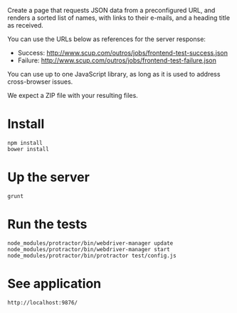 Create a page that requests JSON data from a preconfigured URL, and renders a sorted list of names, with links to their e-mails, and a heading title as received.

You can use the URLs below as references for the server response:
- Success: http://www.scup.com/outros/jobs/frontend-test-success.json
- Failure: http://www.scup.com/outros/jobs/frontend-test-failure.json

You can use up to one JavaScript library, as long as it is used to address cross-browser issues.

We expect a ZIP file with your resulting files.


Install
===============================

    npm install
    bower install

Up the server
================

    grunt

Run the tests
==================

    node_modules/protractor/bin/webdriver-manager update
    node_modules/protractor/bin/webdriver-manager start
    node_modules/protractor/bin/protractor test/config.js


See application
===============

    http://localhost:9876/
